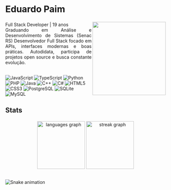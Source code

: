 <br>
<h1 align="left">Eduardo Paim</h1>

###

<img align="right" height="230" src="https://images.steamusercontent.com/ugc/1920240577473879513/E78D69340BF22AE35D74395C361288ABEB4187A8/?imw=5000&imh=5000&ima=fit&impolicy=Letterbox&imcolor=%23000000&letterbox=false"  />

###

<p align="justify">
Full Stack Developer | 19 anos <br>
Graduando em Análise e Desenvolvimento de Sistemas (Senac RS)
Desenvolvedor Full Stack focado em APIs, interfaces modernas e boas práticas. Autodidata, participa de projetos open source e busca constante evolução.<br><br>

<!-- Badges de linguagens -->
<p align="left" style="margin-top: 12px;">
  <img src="https://img.shields.io/badge/JavaScript-0C1015?style=for-the-badge&logo=javascript&logoColor=F7E018" alt="JavaScript"/>
  <img src="https://img.shields.io/badge/TypeScript-0C1015?style=for-the-badge&logo=typescript&logoColor=3178C6" alt="TypeScript"/>
  <img src="https://img.shields.io/badge/Python-0C1015?style=for-the-badge&logo=python&logoColor=3776AB" alt="Python"/>
  <img src="https://img.shields.io/badge/PHP-0C1015?style=for-the-badge&logo=php&logoColor=777BB4" alt="PHP"/>
  <img src="https://img.shields.io/badge/Java-0C1015?style=for-the-badge&logo=java&logoColor=EA2D2E" alt="Java"/>
  <img src="https://img.shields.io/badge/C++-0C1015?style=for-the-badge&logo=c%2b%2b&logoColor=00599C" alt="C++"/>
  <img src="https://img.shields.io/badge/C%23-0C1015?style=for-the-badge&logo=c-sharp&logoColor=9B4F96" alt="C#"/>
  <img src="https://img.shields.io/badge/HTML5-0C1015?style=for-the-badge&logo=html5&logoColor=E34C26" alt="HTML5"/>
  <img src="https://img.shields.io/badge/CSS3-0C1015?style=for-the-badge&logo=css3&logoColor=1572B6" alt="CSS3"/>
  <img src="https://img.shields.io/badge/PostgreSQL-0C1015?style=for-the-badge&logo=postgresql&logoColor=336791" alt="PostgreSQL"/>
  <img src="https://img.shields.io/badge/SQLite-0C1015?style=for-the-badge&logo=sqlite&logoColor=003B57" alt="SQLite"/>
  <img src="https://img.shields.io/badge/MySQL-0C1015?style=for-the-badge&logo=mysql&logoColor=00758F" alt="MySQL"/>
</p>

###

<h2 align="left">Stats</h2>

###

<div align="center">
  <img src="https://github-readme-stats.vercel.app/api/top-langs?username=Edu-2de&locale=en&hide_title=false&layout=compact&card_width=320&langs_count=6&theme=gotham&hide_border=false&order=2" height="150" alt="languages graph"  />
  <img src="https://streak-stats.demolab.com?user=Edu-2de&locale=en&mode=daily&theme=gotham&hide_border=false&border_radius=10&order=3" height="150" alt="streak graph"  />
</div>


<h2 align="left"></h2>

###

<img src="https://raw.githubusercontent.com/Edu-2de/Edu-2de/snake.svg" alt="Snake animation" />

###
